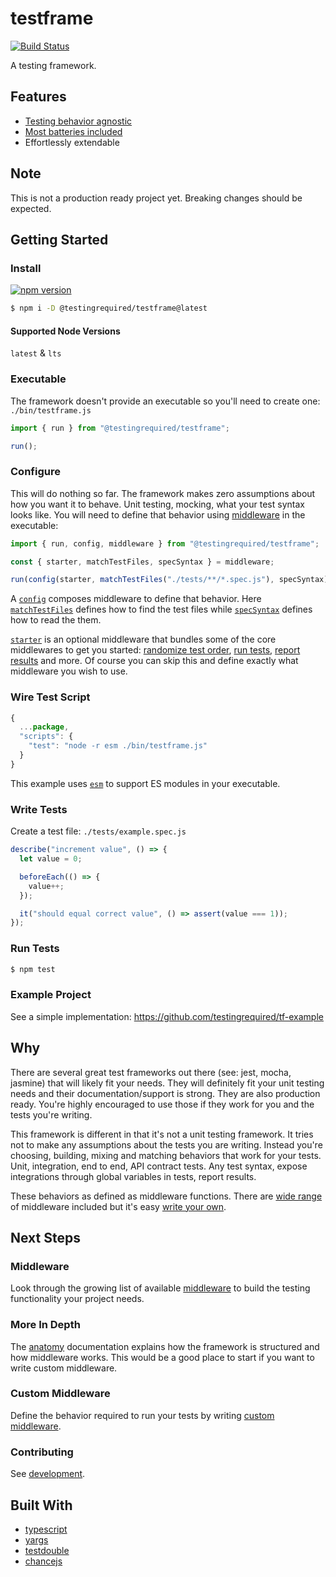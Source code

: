 # testframe

[![Build Status](https://travis-ci.org/testingrequired/testframe.svg?branch=master)](https://travis-ci.org/testingrequired/testframe)

A testing framework.

## Features

- [Testing behavior agnostic](#why)
- [Most batteries included](https://github.com/testingrequired/testframe/blob/master/MIDDLEWARE.md)
- Effortlessly extendable

## Note

This is not a production ready project yet. Breaking changes should be expected.

## Getting Started

### Install

[![npm version](https://badge.fury.io/js/%40testingrequired%2Ftestframe.svg)](https://badge.fury.io/js/%40testingrequired%2Ftestframe)

```bash
$ npm i -D @testingrequired/testframe@latest
```

#### Supported Node Versions

`latest` & `lts`

### Executable

The framework doesn't provide an executable so you'll need to create one: `./bin/testframe.js`

```javascript
import { run } from "@testingrequired/testframe";

run();
```

### Configure

This will do nothing so far. The framework makes zero assumptions about how you want it to behave. Unit testing, mocking, what your test syntax looks like. You will need to define that behavior using [middleware](https://github.com/testingrequired/testframe/blob/master/MIDDLEWARE.md) in the executable:

```javascript
import { run, config, middleware } from "@testingrequired/testframe";

const { starter, matchTestFiles, specSyntax } = middleware;

run(config(starter, matchTestFiles("./tests/**/*.spec.js"), specSyntax));
```

A [`config`](https://github.com/testingrequired/testframe/blob/master/ANATOMY.md#config) composes middleware to define that behavior. Here [`matchTestFiles`](https://github.com/testingrequired/testframe/blob/master/MIDDLEWARE.md#-matchtestfilespatterns) defines how to find the test files while [`specSyntax`](https://github.com/testingrequired/testframe/blob/master/MIDDLEWARE.md#-specsyntax) defines how to read the them.

[`starter`](https://github.com/testingrequired/testframe/blob/master/MIDDLEWARE.md#-starter) is an optional middleware that bundles some of the core middlewares to get you started: [randomize test order](https://github.com/testingrequired/testframe/blob/master/MIDDLEWARE.md#-randomize), [run tests](https://github.com/testingrequired/testframe/blob/master/MIDDLEWARE.md#-runner), [report results](https://github.com/testingrequired/testframe/blob/master/MIDDLEWARE.md#-resultsReporter) and more. Of course you can skip this and define exactly what middleware you wish to use.

### Wire Test Script

```javascript
{
  ...package,
  "scripts": {
    "test": "node -r esm ./bin/testframe.js"
  }
}
```

This example uses [`esm`](https://www.npmjs.com/package/esm) to support ES modules in your executable.

### Write Tests

Create a test file: `./tests/example.spec.js`

```javascript
describe("increment value", () => {
  let value = 0;

  beforeEach(() => {
    value++;
  });

  it("should equal correct value", () => assert(value === 1));
});
```

### Run Tests

```bash
$ npm test
```

### Example Project

See a simple implementation: https://github.com/testingrequired/tf-example

## Why

There are several great test frameworks out there (see: jest, mocha, jasmine) that will likely fit your needs. They will definitely fit your unit testing needs and their documentation/support is strong. They are also production ready. You're highly encouraged to use those if they work for you and the tests you're writing.

This framework is different in that it's not a unit testing framework. It tries not to make any assumptions about the tests you are writing. Instead you're choosing, building, mixing and matching behaviors that work for your tests. Unit, integration, end to end, API contract tests. Any test syntax, expose integrations through global variables in tests, report results.

These behaviors as defined as middleware functions. There are [wide range](https://github.com/testingrequired/testframe/blob/master/MIDDLEWARE.md) of middleware included but it's easy [write your own](https://github.com/testingrequired/testframe/blob/master/WRITING_MIDDLEWARE.md).

## Next Steps

### Middleware

Look through the growing list of available [middleware](https://github.com/testingrequired/testframe/blob/master/MIDDLEWARE.md) to build the testing functionality your project needs.

### More In Depth

The [anatomy](https://github.com/testingrequired/testframe/blob/master/ANATOMY.md) documentation explains how the framework is structured and how middleware works. This would be a good place to start if you want to write custom middleware.

### Custom Middleware

Define the behavior required to run your tests by writing [custom middleware](WRITING_https://github.com/testingrequired/testframe/blob/master/MIDDLEWARE.md).

### Contributing

See [development](https://github.com/testingrequired/testframe/blob/master/DEVELOPMENT.md).

## Built With

- [typescript](https://www.typescriptlang.org/)
- [yargs](https://github.com/yargs/yargs)
- [testdouble](https://github.com/testdouble/testdouble.js/)
- [chancejs](https://chancejs.com/)
